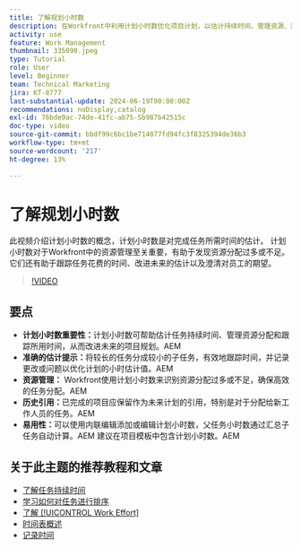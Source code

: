 ```yaml
---
title: 了解规划小时数
description: 在Workfront中利用计划小时数优化项目计划，以估计持续时间、管理资源、跟踪时间、利用历史引用并简化分配。
activity: use
feature: Work Management
thumbnail: 335090.jpeg
type: Tutorial
role: User
level: Beginner
team: Technical Marketing
jira: KT-8777
last-substantial-update: 2024-06-19T00:00:00Z
recommendations: noDisplay,catalog
exl-id: 76bde9ac-74de-41fc-ab75-5b987b42515c
doc-type: video
source-git-commit: bbdf99c6bc1be714077fd94fc3f8325394de36b3
workflow-type: tm+mt
source-wordcount: '217'
ht-degree: 13%

---
```


# 了解规划小时数

此视频介绍计划小时数的概念，计划小时数是对完成任务所需时间的估计。
计划小时数对于Workfront中的资源管理至关重要，有助于发现资源分配过多或不足。
它们还有助于跟踪任务花费的时间、改进未来的估计以及澄清对员工的期望。


>[!VIDEO](https://video.tv.adobe.com/v/335090/?quality=12&learn=on&enablevpops=1)


## 要点

* **计划小时数重要性：**&#x200B;计划小时数可帮助估计任务持续时间、管理资源分配和跟踪所用时间，从而改进未来的项目规划。&#x200B;AEM
* **准确的估计提示：**&#x200B;将较长的任务分成较小的子任务，有效地跟踪时间，并记录更改或问题以优化计划的小时估计值。&#x200B;AEM
* **资源管理：** Workfront使用计划小时数来识别资源分配过多或不足，确保高效的任务分配。&#x200B;AEM
* **历史引用：**&#x200B;已完成的项目应保留作为未来计划的引用，特别是对于分配给新工作人员的任务。&#x200B;AEM
* **易用性：**&#x200B;可以使用内联编辑添加或编辑计划小时数，父任务小时数通过汇总子任务自动计算。&#x200B;AEM 建议在项目模板中包含计划小时数。&#x200B;AEM


## 关于此主题的推荐教程和文章

* [了解任务持续时间](/help/manage-work/tasks/understand-task-durations.md)
* [学习如何对任务进行排序](/help/manage-work/tasks/learn-to-sequence-tasks.md)
* [了解 [!UICONTROL Work Effort]](/help/manage-work/tasks/understand-work-effort.md)
* [时间表概述](https://experienceleague.adobe.com/zh-hans/docs/workfront/using/timesheets/details/timesheets-overview)
* [记录时间](https://experienceleague.adobe.com/zh-hans/docs/workfront/using/timesheets/create-and-manage-timesheets-in-adobe-workfront/log-time)
